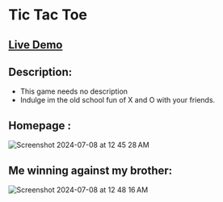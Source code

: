 # Tic Tac Toe
## [Live Demo](https://tic-tac-toe-pi-jade-65.vercel.app/)

## Description:
- This game needs no description
- Indulge im the old school fun of X and O with your friends.

## Homepage : 
![Screenshot 2024-07-08 at 12 45 28 AM](https://github.com/prateek2103/React-Standalone-Projects/assets/30109806/5c4cff1d-8492-4853-9c91-28cc12bc3f73)

## Me winning against my brother:
![Screenshot 2024-07-08 at 12 48 16 AM](https://github.com/prateek2103/React-Standalone-Projects/assets/30109806/df8048fa-ce85-4b17-81c6-f8a655dabfae)
